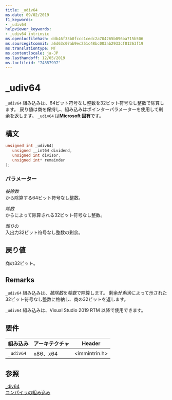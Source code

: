 ```yaml
---
title: _udiv64
ms.date: 09/02/2019
f1_keywords:
- _udiv64
helpviewer_keywords:
- _udiv64 intrinsic
ms.openlocfilehash: ddb46f33b0fccc1cedc2a704265b096ba715b506
ms.sourcegitcommit: a6d63c07ab9ec251c48bc003ab2933cf01263f19
ms.translationtype: MT
ms.contentlocale: ja-JP
ms.lasthandoff: 12/05/2019
ms.locfileid: "74857997"
---
```

# <a name="_udiv64"></a>_udiv64

`_udiv64` 組み込みは、64ビット符号なし整数を32ビット符号なし整数で除算します。 戻り値は商を保持し、組み込みはポインターパラメーターを使用して剰余を返します。 `_udiv64` は**Microsoft 固有**です。

## <a name="syntax"></a>構文

```C
unsigned int _udiv64(
   unsigned __int64 dividend,
   unsigned int divisor,
   unsigned int* remainder
);
```

### <a name="parameters"></a>パラメーター

*被除数*\
から除算する64ビット符号なし整数。

*除数*\
からによって除算される32ビット符号なし整数。

*残り*の\
入出力32ビット符号なし整数の剰余。

## <a name="return-value"></a>戻り値

商の32ビット。

## <a name="remarks"></a>Remarks

`_udiv64` 組み込みは、*被除数*を*除数*で除算します。 剰余が*剰余*によって示された32ビット符号なし整数に格納し、商の32ビットを返します。

`_udiv64` 組み込みは、Visual Studio 2019 RTM 以降で使用できます。

## <a name="requirements"></a>要件

|組み込み|アーキテクチャ|Header|
|---------------|------------------|------------|
|`_udiv64`|x86、x64|\<immintrin.h>|

## <a name="see-also"></a>参照

[_div64](div64.md) \
[コンパイラの組み込み](compiler-intrinsics.md)
